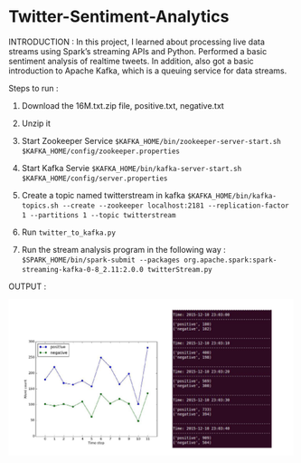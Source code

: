 # Twitter-Sentiment-Analytics

INTRODUCTION : 
In this project, I learned about processing live data streams using Spark’s streaming APIs and Python. Performed a basic sentiment analysis of realtime tweets. In addition, also got a basic introduction to Apache Kafka, which is a queuing service for data streams.

Steps to run :

1) Download the 16M.txt.zip file, positive.txt, negative.txt
2) Unzip it
3) Start Zookeeper Service 
      ```$KAFKA_HOME/bin/zookeeper-server-start.sh $KAFKA_HOME/config/zookeeper.properties```
      
4) Start Kafka Servie 
      ```$KAFKA_HOME/bin/kafka-server-start.sh $KAFKA_HOME/config/server.properties```
      
5) Create a topic named twitterstream in kafka 
      ```$KAFKA_HOME/bin/kafka-topics.sh --create --zookeeper localhost:2181 --replication-factor 1 --partitions 1 --topic twitterstream```
      
6) Run ```twitter_to_kafka.py```

7) Run the stream analysis program in the following way :
      ```$SPARK_HOME/bin/spark-submit --packages org.apache.spark:spark-streaming-kafka-0-8_2.11:2.0.0 twitterStream.py```
      
OUTPUT : 

![alt text](https://github.com/prmody96/Twitter-Sentiment-Analytics/blob/master/twitter_git.png)
      
